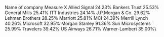 Name of company Measure X
Allied Signal 24.23%
Bankers Trust 25.53%
General Mills 25.41%
ITT Industries 24.14%
J.P.Morgan & Co. 29.62%
Lehman Brothers 28.25%
Marriott 25.81%
MCI 24.39%
Merrill Lynch 40.26%
Microsoft 32.95%
Morgan Stanley 91.36%
Sun Microsystems 25.99%
Travelers 39.42%
US Airways 26.71%
Warner-Lambert 35.00%\
